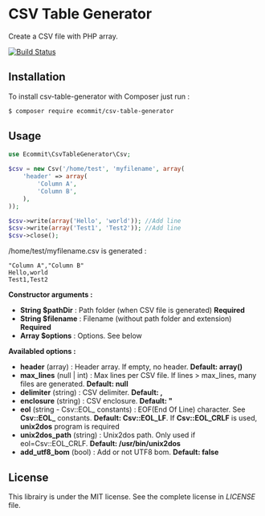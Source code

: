 # CSV Table Generator

Create a CSV file with PHP array.

[![Build Status](https://travis-ci.com/e-commit/csv-table-generator.svg?branch=master)](https://travis-ci.com/e-commit/csv-table-generator)

## Installation ##

To install csv-table-generator with Composer just run :

```bash
$ composer require ecommit/csv-table-generator
```



## Usage ##

```php
use Ecommit\CsvTableGenerator\Csv;

$csv = new Csv('/home/test', 'myfilename', array(
    'header' => array(
        'Column A',
        'Column B',
    ),
));

$csv->write(array('Hello', 'world')); //Add line
$csv->write(array('Test1', 'Test2')); //Add line
$csv->close();
```

/home/test/myfilename.csv is generated :

```
"Column A","Column B"
Hello,world
Test1,Test2
```

**Constructor arguments :**

* **String $pathDir** : Path folder (when CSV file is generated) **Required**
* **String $filename** : Filename (without path folder and extension) **Required**
* **Array $options** : Options. See below

**Availabled options :**

* **header** (array) : Header array. If empty, no header. **Default: array()**
* **max_lines** (null | int) : Max lines per CSV file. If lines > max_lines, many files are generated. **Default: null**
* **delimiter** (string) : CSV delimiter. **Default: ,**
* **enclosure** (string) : CSV enclosure. **Default: "**
* **eol** (string - Csv::EOL_ constants) : EOF(End Of Line) character. See **Csv::EOL_** constants. **Default: Csv::EOL_LF**. If **Csv::EOL_CRLF**
  is used, **unix2dos** program is required
* **unix2dos_path** (string) : Unix2dos path. Only used if eol=Csv::EOL_CRLF. **Default: /usr/bin/unix2dos**
* **add_utf8_bom** (bool) : Add or not UTF8 bom. **Default: false**

## License ##

This librairy is under the MIT license. See the complete license in *LICENSE* file.
